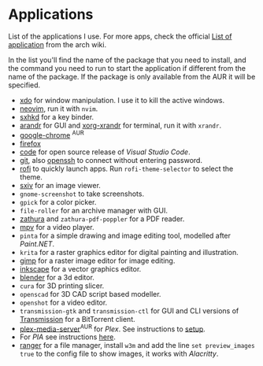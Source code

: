 # Applications
List of the applications I use. For more apps, check the official [List of application](https://wiki.archlinux.org/index.php/List_of_applications) from the arch wiki.

In the list you'll find the name of the package that you need to install, and the command you need to run to start the application if different from the name of the package. If the package is only available from the AUR it will be specified.

- [xdo](https://github.com/baskerville/xdo) for window manipulation. I use it to kill the active windows.
- [neovim](https://wiki.archlinux.org/index.php/Neovim), run it with `nvim`.
- [sxhkd](https://wiki.archlinux.org/index.php/Sxhkd) for a key binder.
- [arandr](https://wiki.archlinux.org/index.php/Multihead#Configuration_using_arandr) for GUI and [xorg-xrandr](https://wiki.archlinux.org/index.php/Xrandr) for terminal, run it with `xrandr`.
- [google-chrome](https://wiki.archlinux.org/index.php/Chromium) <sup>AUR</sup>
- [firefox](https://wiki.archlinux.org/index.php/Firefox)
- [code](https://wiki.archlinux.org/index.php/Visual_Studio_Code) for open source release of *Visual Studio Code*.
- [git](https://wiki.archlinux.org/index.php/Git), also [openssh]() to connect without entering password.
- [rofi](https://wiki.archlinux.org/index.php/Rofi) to quickly launch apps. Run `rofi-theme-selector` to select the theme.
- [sxiv](https://wiki.archlinux.org/index.php/Sxiv) for an image viewer.
- `gnome-screenshot` to take screenshots.
- `gpick` for a color picker.
- `file-roller` for an archive manager with GUI.
- [zathura](https://wiki.archlinux.org/index.php/Zathura) and `zathura-pdf-poppler` for a PDF reader.
- [mpv](https://wiki.archlinux.org/index.php/Mpv) for a video player.
- `pinta` for a simple drawing and image editing tool, modelled after *Paint.NET*.
- `krita` for a raster graphics editor for digital painting and illustration.
- [gimp](https://wiki.archlinux.org/index.php/Gimp) for a raster image editor for image editing.
- [inkscape](https://wiki.archlinux.org/index.php/Inkscape) for a vector graphics editor.
- [blender](https://wiki.archlinux.org/index.php/Blender) for a 3d editor.
- `cura` for 3D printing slicer.
- `openscad` for 3D CAD script based modeller.
- `openshot` for a video editor.
- `transmission-gtk` and `transmission-ctl` for GUI and CLI versions of [Transmission](https://wiki.archlinux.org/index.php/Transmission) for a BitTorrent client.
- [plex-media-server](https://wiki.archlinux.org/index.php/Plex)<sup>AUR</sup> for *Plex*. See instructions to [setup](https://wiki.archlinux.org/index.php/Plex#Setup).
- For *PIA* see instructions [here](https://wiki.archlinux.org/index.php/Private_Internet_Access#Official_installation_script).
- [ranger](https://wiki.archlinux.org/index.php/Ranger) for a file manager, install `w3m` and add the line `set preview_images true` to the config file to show images, it works with *Alacritty*.
